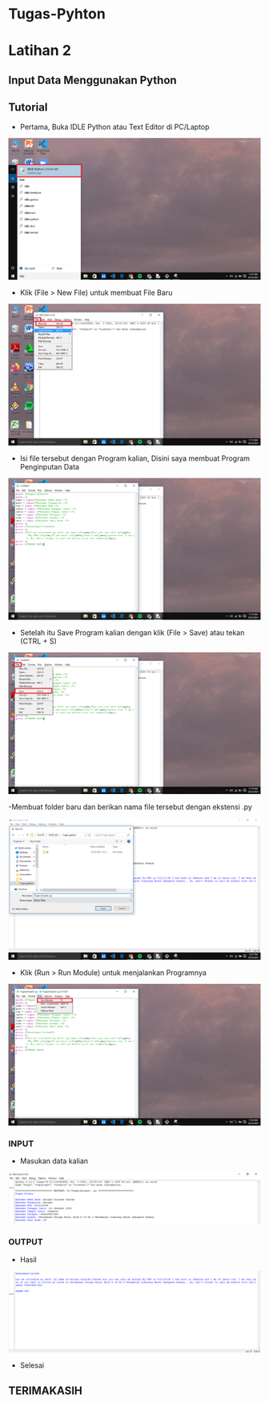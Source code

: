 # Tugas-Pyhton
# Latihan 2
## Input Data Menggunakan Python


## Tutorial

- Pertama, Buka IDLE Python atau Text Editor di PC/Laptop 

![Gambar 1](Screenshots/ss1.png)

- Klik (File > New File) untuk membuat File Baru

![Gambar 2](Screenshots/ss2.png)

- Isi file tersebut dengan Program kalian, Disini saya membuat Program Penginputan Data

![Gambar 3](Screenshots/ss3.png)

- Setelah itu Save Program kalian dengan klik (File > Save) atau tekan (CTRL + S)

![Gambar 4](Screenshots/ss4.png)

-Membuat folder baru dan berikan nama file tersebut dengan ekstensi .py

![Gambar 5](Screenshots/ss5.png)

- Klik (Run > Run Module) untuk menjalankan Programnya 

![Gambar 6](Screenshots/ss6.png)

### INPUT
- Masukan data kalian

![Gambar 7](Screenshots/ss7.PNG)

### OUTPUT
- Hasil

![Gambar 8](Screenshots/ss8.PNG)


- Selesai

## TERIMAKASIH